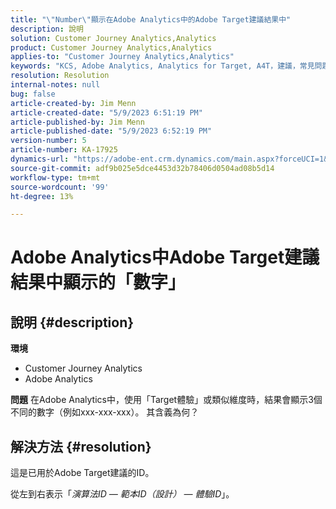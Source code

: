 ```yaml
---
title: "\"Number\"顯示在Adobe Analytics中的Adobe Target建議結果中"
description: 說明
solution: Customer Journey Analytics,Analytics
product: Customer Journey Analytics,Analytics
applies-to: "Customer Journey Analytics,Analytics"
keywords: "KCS, Adobe Analytics, Analytics for Target, A4T，建議，常見問題集，Adobe Target，數字，結果，顯示，Customer Journey Analytics"
resolution: Resolution
internal-notes: null
bug: false
article-created-by: Jim Menn
article-created-date: "5/9/2023 6:51:19 PM"
article-published-by: Jim Menn
article-published-date: "5/9/2023 6:52:19 PM"
version-number: 5
article-number: KA-17925
dynamics-url: "https://adobe-ent.crm.dynamics.com/main.aspx?forceUCI=1&pagetype=entityrecord&etn=knowledgearticle&id=3aa5cc79-9aee-ed11-8849-6045bd0061cb"
source-git-commit: adf9b025e5dce4453d32b78406d0504ad08b5d14
workflow-type: tm+mt
source-wordcount: '99'
ht-degree: 13%

---
```


# Adobe Analytics中Adobe Target建議結果中顯示的「數字」

## 說明 {#description}

<b>環境</b>
- Customer Journey Analytics
- Adobe Analytics




<b>問題</b>
在Adobe Analytics中，使用「Target體驗」或類似維度時，結果會顯示3個不同的數字（例如xxx-xxx-xxx）。
其含義為何？


## 解決方法 {#resolution}


這是已用於Adobe Target建議的ID。

從左到右表示「*演算法ID — 範本ID（設計） — 體驗ID*」。
